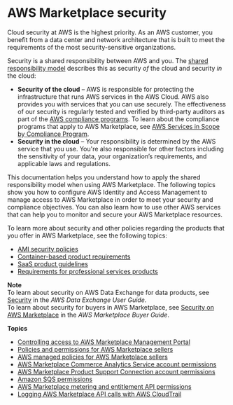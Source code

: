 # AWS Marketplace security<a name="security"></a>

Cloud security at AWS is the highest priority\. As an AWS customer, you benefit from a data center and network architecture that is built to meet the requirements of the most security\-sensitive organizations\.

Security is a shared responsibility between AWS and you\. The [shared responsibility model](https://aws.amazon.com/compliance/shared-responsibility-model/) describes this as security *of* the cloud and security *in* the cloud:
+ **Security of the cloud** – AWS is responsible for protecting the infrastructure that runs AWS services in the AWS Cloud\. AWS also provides you with services that you can use securely\. The effectiveness of our security is regularly tested and verified by third\-party auditors as part of the [AWS compliance programs](https://aws.amazon.com/compliance/programs/)\. To learn about the compliance programs that apply to AWS Marketplace, see [AWS Services in Scope by Compliance Program](https://aws.amazon.com/compliance/services-in-scope/)\.
+ **Security in the cloud** – Your responsibility is determined by the AWS service that you use\. You're also responsible for other factors including the sensitivity of your data, your organization’s requirements, and applicable laws and regulations\. 

This documentation helps you understand how to apply the shared responsibility model when using AWS Marketplace\. The following topics show you how to configure AWS Identity and Access Management to manage access to AWS Marketplace in order to meet your security and compliance objectives\. You can also learn how to use other AWS services that can help you to monitor and secure your AWS Marketplace resources\.

To learn more about security and other policies regarding the products that you offer in AWS Marketplace, see the following topics:
+ [AMI security policies](product-and-ami-policies.md) 
+ [Container\-based product requirements](container-product-policies.md) 
+ [SaaS product guidelines](saas-guidelines.md) 
+ [Requirements for professional services products ](proserv-product-guidelines.md) 

**Note**  
To learn about security on AWS Data Exchange for data products, see [Security](https://docs.aws.amazon.com/data-exchange/latest/userguide/security.html) in the *AWS Data Exchange User Guide*\.  
To learn about security for buyers in AWS Marketplace, see [Security on AWS Marketplace](https://docs.aws.amazon.com/marketplace/latest/buyerguide/buyer-security.html) in the *AWS Marketplace Buyer Guide*\.

**Topics**
+ [Controlling access to AWS Marketplace Management Portal](marketplace-management-portal-user-access.md)
+ [Policies and permissions for AWS Marketplace sellers](detailed-management-portal-permissions.md)
+ [AWS managed policies for AWS Marketplace sellers](security-iam-awsmanpol.md)
+ [AWS Marketplace Commerce Analytics Service account permissions](set-aws-iam-cas-permissions.md)
+ [AWS Marketplace Product Support Connection account permissions](set-aws-iam-psc-permissions.md)
+ [Amazon SQS permissions](set-aws-iam-sqs-permissions.md)
+ [AWS Marketplace metering and entitlement API permissions](iam-user-policy-for-aws-marketplace-actions.md)
+ [Logging AWS Marketplace API calls with AWS CloudTrail](logging-aws-marketplace-api-calls-with-aws-cloudtrail.md)